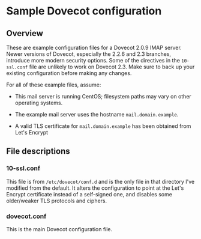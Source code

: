 # Sample Dovecot configuration

## Overview

These are example configuration files for a Dovecot 2.0.9 IMAP server. Newer versions of Dovecot, especially the
2.2.6 and 2.3 branches, introduce more modern security options. Some of the directives in the `10-ssl.conf` file 
are unlikely to work on Dovecot 2.3. Make sure to back up your existing configuration before making any changes.

For all of these example files, assume:

- This mail server is running CentOS; filesystem paths may vary on other operating systems.

- The example mail server uses the hostname `mail.domain.example`.

- A valid TLS certificate for `mail.domain.example` has been obtained from Let's Encrypt

## File descriptions

### 10-ssl.conf

This file is from `/etc/dovecot/conf.d` and is the only file in that directory I've modified from the default. 
It alters the configuration to point at the Let's Encrypt certificate instead of a self-signed one, and 
disables some older/weaker TLS protocols and ciphers.

### dovecot.conf

This is the main Dovecot configuration file.